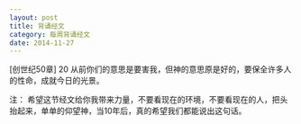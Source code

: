 ```yaml
---
layout: post
title: 背诵经文
category: 每周背诵经文 
date: 2014-11-27
---
```


[创世纪50章]
20 从前你们的意思是要害我，但神的意思原是好的，要保全许多人的性命，成就今日的光景。


注： 希望这节经文给你我带来力量，不要看现在的环境，不要看现在的人，把头抬起来，单单的仰望神，当10年后，真的希望我们都能说出这句话。
